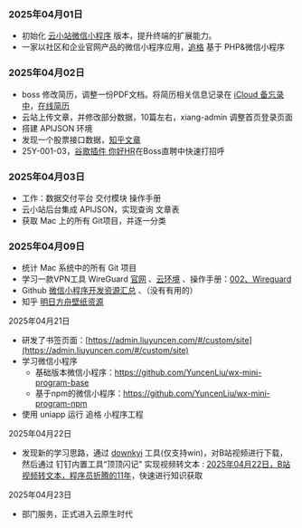 ### 2025年04月01日
+ 初始化 [云小站微信小程序](https://github.com/YuncenLiu/mini-sakura) 版本，提升终端的扩展能力。
+ 一家以社区和企业官网产品的微信小程序应用，[追格](https://github.com/zhuige-com) 基于 PHP&微信小程序

### 2025年04月02日
+ boss 修改简历，调整一份PDF文档。将简历相关信息记录在 [iCloud 备忘录中](https://www.icloud.com.cn/reminders/)，[在线简历](resume.liuyuncen.com)
+ 云站上传文章，并修改部分数据，10篇左右，xiang-admin 调整首页登录页面
+ 搭建 APIJSON 环境
+ 发现一个股票接口数据，[知乎文章](https://zhuanlan.zhihu.com/p/484082454)
+ 25Y-001-03，[谷歌插件 你好HR](https://chromewebstore.google.com/detail/%E4%BD%A0%E5%A5%BDhr/dogjfmeploffpakiffkgjjlfhkgcmhfc?hl=zh-CN&utm_source=ext_sidebar)在Boss直聘中快速打招呼

### 2025年04月03日
+ 工作：数据交付平台 交付模块 操作手册
+ 云小站后台集成 APIJSON，实现查询 文章表
+ 获取 Mac 上的所有 Git项目，并逐一分类

### 2025年04月09日
+ 统计 Mac 系统中的所有 Git 项目
+ 学习一款VPN工具 WireGuard [官网](https://www.wireguard.com/quickstart/) 、[云环境](http://39.105.177.10:51821/) 、操作手册：[002、Wireguard](../../02-计算机基础原理/05-网络通信介绍/002、Wireguard.md)
+ Github [微信小程序开发资源汇总](https://github.com/justjavac/awesome-wechat-weapp) 、（没有有用的）
+ 知乎 [明日方舟壁纸资源](https://zhuanlan.zhihu.com/p/593312927)


2025年04月21日
+ 研发了书签页面：[https://admin.liuyuncen.com/#/custom/site](https://admin.liuyuncen.com/#/custom/site)
+ 学习微信小程序
	+ 基础版本微信小程序：https://github.com/YuncenLiu/wx-mini-program-base
	+ 基于npm的微信小程序：https://github.com/YuncenLiu/wx-mini-program-npm
+ 使用 uniapp 运行 追格 小程序工程

2025年04月22日
+ 发现新的学习思路，通过 [downkyi](https://github.com/leiurayer/downkyi) 工具(仅支持win)，对B站视频进行下载，然后通过 钉钉内置工具“顶顶闪记" 实现视频转文本 : [2025年04月22日，B站视频转文本，程序员折腾的11年](../03-日常记录/2025年/2025年04月22日，B站视频转文本，程序员折腾的11年.md)，快速进行知识获取

2025年04月23日
+ 部门服务，正式进入云原生时代